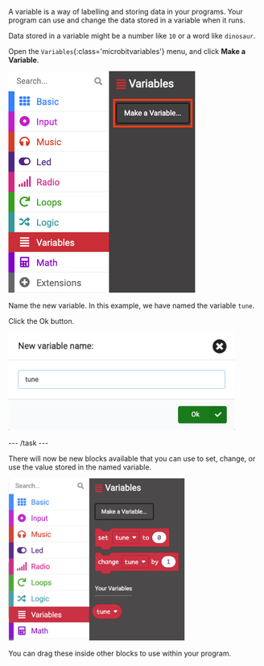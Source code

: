 A variable is a way of labelling and storing data in your programs. Your program can use and change the data stored in a variable when it runs.

Data stored in a variable might be a number like `10` or a word like `dinosaur`.

Open the `Variables`{:class='microbitvariables'} menu, and click **Make a Variable**.

![The Variables menu, with the 'Make a Variable' button highlighted.](images/variable-menu.png)

Name the new variable. In this example, we have named the variable `tune`.

Click the Ok button.

<img src="images/variable-tune.png" alt="The 'New variable name' window, with the name 'tune' written in the box." width="450"/>

\--- /task ---

There will now be new blocks available that you can use to set, change, or use the value stored in the named variable.

<img src="images/variableblocks-tune.png" alt="The Variables menu with new blocks to set, change, and use the value of the tune variable." width="350"/>

You can drag these inside other blocks to use within your program.
